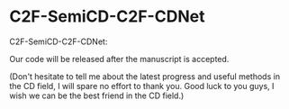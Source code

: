# C2F-SemiCD-C2F-CDNet
C2F-SemiCD-C2F-CDNet:

Our code will be released after the manuscript is accepted.

(Don't hesitate to tell me about the latest progress and useful methods in the CD field, I will spare no effort to thank you. Good luck to you guys, I wish we can be the best friend in the CD field.)
